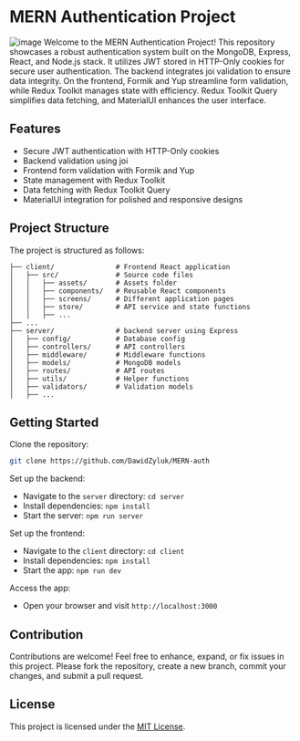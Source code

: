 # MERN Authentication Project 
![image](https://github.com/DawidZyluk/MERN-auth/assets/91137753/271c99ab-e3ac-47d3-a47b-1296e9742f1d)
Welcome to the MERN Authentication Project! This repository showcases a robust authentication system built on the MongoDB, Express, React, and Node.js stack. It utilizes JWT stored in HTTP-Only cookies for secure user authentication. The backend integrates joi validation to ensure data integrity. On the frontend, Formik and Yup streamline form validation, while Redux Toolkit manages state with efficiency. Redux Toolkit Query simplifies data fetching, and MaterialUI enhances the user interface.

## Features

- Secure JWT authentication with HTTP-Only cookies
- Backend validation using joi
- Frontend form validation with Formik and Yup
- State management with Redux Toolkit
- Data fetching with Redux Toolkit Query
- MaterialUI integration for polished and responsive designs

## Project Structure

The project is structured as follows:

```
├── client/               # Frontend React application
│   ├── src/              # Source code files
│   │   ├── assets/       # Assets folder
│   │   ├── components/   # Reusable React components
│   │   ├── screens/      # Different application pages
│   │   ├── store/        # API service and state functions
│   │   ├── ...
├── ...
├── server/               # backend server using Express
│   ├── config/           # Database config
│   ├── controllers/      # API controllers
│   ├── middleware/       # Middleware functions
│   ├── models/           # MongoDB models
│   ├── routes/           # API routes
│   ├── utils/            # Helper functions
│   ├── validators/       # Validation models
│   ├── ...
```

## Getting Started

Clone the repository:
   ```sh
   git clone https://github.com/DawidZyluk/MERN-auth
   ```

Set up the backend:
   - Navigate to the `server` directory: `cd server`
   - Install dependencies: `npm install`
   - Start the server: `npm run server`

Set up the frontend:
   - Navigate to the `client` directory: `cd client`
   - Install dependencies: `npm install`
   - Start the app: `npm run dev`

Access the app:
   - Open your browser and visit `http://localhost:3000`

## Contribution

Contributions are welcome! Feel free to enhance, expand, or fix issues in this project. Please fork the repository, create a new branch, commit your changes, and submit a pull request.

## License

This project is licensed under the [MIT License](LICENSE).

